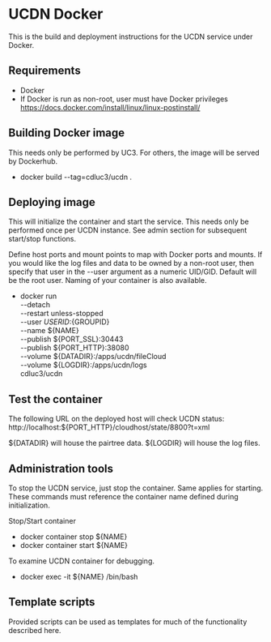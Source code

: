 UCDN Docker
===========

This is the build and deployment instructions for the UCDN service under Docker.

Requirements
------------

- Docker 
- If Docker is run as non-root, user must have Docker privileges 
  https://docs.docker.com/install/linux/linux-postinstall/

Building Docker image
---------------------

This needs only be performed by UC3.  For others, the image will be served by Dockerhub. 

- docker build --tag=cdluc3/ucdn .

Deploying image
---------------

This will initialize the container and start the service.  This needs only be performed once
per UCDN instance.  See admin section for subsequent start/stop functions.

Define host ports and mount points to map with Docker ports and mounts.
If you would like the log files and data to be owned by a non-root user, then specify
that user in the --user argument as a numeric UID/GID.  Default will be the root user.
Naming of your container is also available.  

- docker run \
        --detach \
        --restart unless-stopped \
        --user ${USERID}:${GROUPID} \
        --name ${NAME} \
        --publish ${PORT_SSL}:30443 \
        --publish ${PORT_HTTP}:38080 \
        --volume ${DATADIR}:/apps/ucdn/fileCloud \
        --volume ${LOGDIR}:/apps/ucdn/logs \
        cdluc3/ucdn

Test the container
------------------

The following URL on the deployed host will check UCDN status:
    http://localhost:${PORT_HTTP}/cloudhost/state/8800?t=xml 

${DATADIR} will house the pairtree data.
${LOGDIR} will house the log files.

Administration tools
--------------------

To stop the UCDN service, just stop the container.  Same applies for starting.
These commands must reference the container name defined during initialization.

Stop/Start container
- docker container stop ${NAME}
- docker container start ${NAME}

To examine UCDN container for debugging.
- docker exec -it ${NAME} /bin/bash

Template scripts
----------------

Provided scripts can be used as templates for much of the functionality described here.
